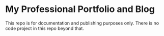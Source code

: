# My Professional Portfolio and Blog
This repo is for documentation and publishing purposes only. There is no code project in this repo beyond that.
